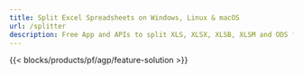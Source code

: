 ```yaml
---
title: Split Excel Spreadsheets on Windows, Linux & macOS 
url: /splitter
description: Free App and APIs to split XLS, XLSX, XLSB, XLSM and ODS files
---
```


{{< blocks/products/pf/agp/feature-solution >}} 